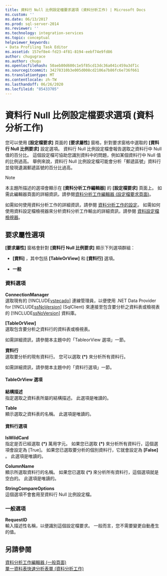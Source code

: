 ```yaml
---
title: 資料行 Null 比例設定檔要求選項 (資料分析工作) | Microsoft Docs
ms.custom: ''
ms.date: 06/13/2017
ms.prod: sql-server-2014
ms.reviewer: ''
ms.technology: integration-services
ms.topic: conceptual
helpviewer_keywords:
- Data Profiling Task Editor
ms.assetid: 157ef8e4-fd23-4f81-8194-eebf74e9fd86
author: chugugrace
ms.author: chugu
ms.openlocfilehash: 50aeb80d600c1e5f85cd13dc36a041c459a3df1c
ms.sourcegitcommit: 34278310b3e005d008cd2106a7b86fc6e736f661
ms.translationtype: MT
ms.contentlocale: zh-TW
ms.lasthandoff: 06/26/2020
ms.locfileid: "85433705"
---
```

# <a name="column-null-ratio-profile-request-options-data-profiling-task"></a>資料行 Null 比例設定檔要求選項 (資料分析工作)
  您可以使用 **[設定檔要求]** 頁面的 **[要求屬性]** 窗格，針對要求窗格中選取的 **[資料行 Null 比例要求]** 設定選項。 資料行 Null 比例設定檔會報告選取之資料行中 Null 值的百分比。 這個設定檔可協助您識別資料中的問題，例如某個資料行中 Null 值的比例過高。 舉例來說，資料行 Null 比例設定檔可能會分析「郵遞區號」資料行並發現遺漏郵遞區號的百分比過高。  
  
> [!NOTE]  
>  本主題所描述的選項會顯示在 **[資料分析工作編輯器]** 的 **[設定檔要求]** 頁面上。 如需此編輯器頁面的詳細資訊，請參閱[資料分析工作編輯器 &#40;設定檔要求頁面&#41;](data-profiling-task-editor-profile-requests-page.md)。  
  
 如需如何使用資料分析工作的詳細資訊，請參閱 [資料分析工作的設定](data-profiling-task.md)。 如需如何使用資料設定檔檢視器來分析資料分析工作輸出的詳細資訊，請參閱 [資料設定檔檢視器](data-profile-viewer.md)。  
  
## <a name="request-properties-options"></a>要求屬性選項  
 **[要求屬性]** 窗格會針對 **[資料行 Null 比例要求]** 顯示下列選項群組：  
  
-   **[資料]** ，其中包括 **[TableOrView]** 和 **[資料行]** 選項。  
  
-   **一般**  
  
### <a name="data-options"></a>資料選項  
 **ConnectionManager**  
 選取現有的 [!INCLUDE[vstecado](../../includes/vstecado-md.md)] 連線管理員，以便使用 .NET Data Provider for [!INCLUDE[ssNoVersion](../../includes/ssnoversion-md.md)] (SqlClient) 來連接至包含要分析之資料表或檢視表的 [!INCLUDE[ssNoVersion](../../includes/ssnoversion-md.md)] 資料庫。  
  
 **[TableOrView]**  
 選取包含要分析之資料行的資料表或檢視表。  
  
 如需詳細資訊，請參閱本主題中的「TableorView 選項」一節。  
  
 **資料行**  
 選取要分析的現有資料行。 您可以選取 **(\*)** 來分析所有資料行。  
  
 如需詳細資訊，請參閱本主題中的「資料行選項」一節。  
  
#### <a name="tableorview-options"></a>TableOrView 選項  
 **結構描述**  
 指定選取之資料表所屬的結構描述。 此選項是唯讀的。  
  
 **Table**  
 顯示選取之資料表的名稱。 此選項是唯讀的。  
  
#### <a name="column-options"></a>資料行選項  
 **IsWildCard**  
 指定是否已經選取 **(\*)** 萬用字元。 如果您已選取 **(\*)** 來分析所有資料行，這個選項會設定為 [True]。 如果您已選取要分析的個別資料行，它就會設定為 **[False]** 。 此選項是唯讀的。  
  
 **ColumnName**  
 顯示所選取資料行的名稱。 如果您已選取 **(\*)** 來分析所有資料行，這個選項就是空白的。 此選項是唯讀的。  
  
 **StringCompareOptions**  
 這個選項不會套用至資料行 Null 比例設定檔。  
  
### <a name="general-options"></a>一般選項  
 **RequestID**  
 輸入描述性名稱，以便識別這個設定檔要求。 一般而言，您不需要變更自動產生的值。  
  
## <a name="see-also"></a>另請參閱  
 [資料分析工作編輯器 &#40;一般頁面&#41;](../general-page-of-integration-services-designers-options.md)   
 [單一資料表快速分析表單 &#40;資料分析工作&#41;](single-table-quick-profile-form-data-profiling-task.md)  
  
  
